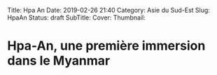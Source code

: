 Title: Hpa An
Date: 2019-02-26 21:40
Category: Asie du Sud-Est
Slug: HpaAn
Status: draft
SubTitle: 
Cover: 
Thumbnail: 

# Hpa-An, une première immersion dans le Myanmar

